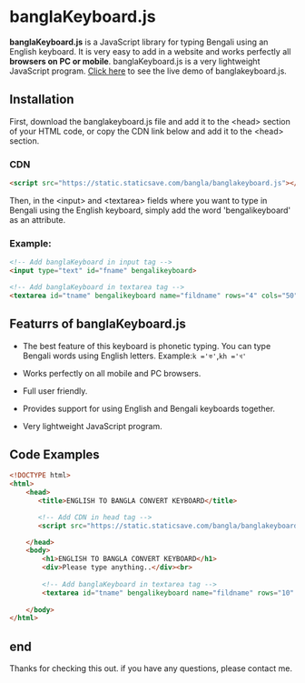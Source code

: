 # banglaKeyboard.js

**banglaKeyboard.js** is a JavaScript library for typing Bengali using an English keyboard. It is very easy to add in a website and works perfectly all **browsers on PC or mobile**. banglaKeyboard.js is a very lightweight JavaScript program.
[Click here](https://uyhuhk.onecompiler.app/) to see the live demo of banglakeyboard.js.

## Installation

First, download the banglakeyboard.js file and add it to the &lt;head&gt; section of your HTML code, or copy the CDN link below and add it to the &lt;head&gt; section.

### CDN

```html
<script src="https://static.staticsave.com/bangla/banglakeyboard.js"></script>
```

Then, in the &lt;input&gt; and &lt;textarea&gt; fields where you want to type in Bengali using the English keyboard, simply add the word 'bengalikeyboard' as an attribute.

### Example:

```html
<!-- Add banglaKeyboard in input tag -->
<input type="text" id="fname" bengalikeyboard>

<!-- Add banglaKeyboard in textarea tag -->
<textarea id="tname" bengalikeyboard name="fildname" rows="4" cols="50"></textarea>
```
## Featurrs of banglaKeyboard.js

* The best feature of this keyboard is phonetic typing. You can type Bengali words using English letters. Example:`k ='ক'`,`kh ='খ'`

* Works perfectly on all mobile and PC browsers.

* Full user friendly.

* Provides support for using English and Bengali keyboards together.

* Very lightweight JavaScript program.

## Code Examples

```html
<!DOCTYPE html>
<html>
    <head>
       <title>ENGLISH TO BANGLA CONVERT KEYBOARD</title>

       <!-- Add CDN in head tag -->
       <script src="https://static.staticsave.com/bangla/banglakeyboard.js"></script>

    </head>
    <body>
        <h1>ENGLISH TO BANGLA CONVERT KEYBOARD</h1>
        <div>Please type anything..</div><br>
        
        <!-- Add banglaKeyboard in textarea tag -->
        <textarea id="tname" bengalikeyboard name="fildname" rows="10" cols="55"></textarea>
        
    </body>
</html>
```
## end
Thanks for checking this out. if you have any questions, please contact me.
